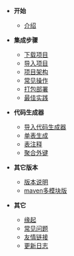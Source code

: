 <!-- 这是目录树文件 -->

- **开始**
	- [介绍](/README)


- **集成步骤**
	- [下载项目](/integ/down-code)
	- [导入项目](/integ/import-project)
	- [项目架构](/integ/project-framework)
	- [常见操作](/integ/common-make)
	- [打包部署](/integ/deploy)
	- [最佳实践](/integ/optimum)


- **代码生成器**
	- [导入代码生成器](/gen/import-sql)
	- [单表生成](/gen/single-table)
	- [表注释](/gen/table-comment)
	- [聚合外键](/gen/fk-poly)


- **其它版本**
	- [版本说明](/more-version/intro)
	- [maven多模块版](/more-version/com)


- **其它**
	- [缘起](/more/origin)
	- [常见问题](/more/common-questions)
	- [友情链接](/more/link)
	- [更新日志](/more/update-log)
 



<br/><br/><br/><br/><br/><br/>